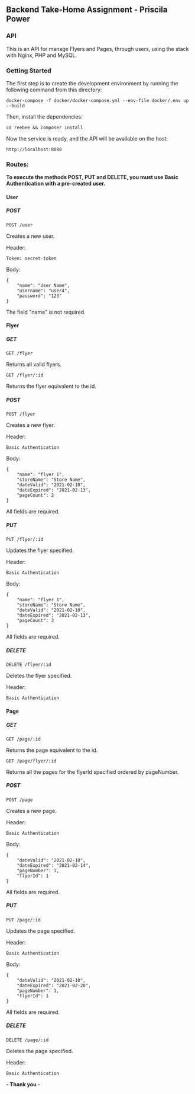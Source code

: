 ## Backend Take-Home Assignment - Priscila Power

### API
This is an API for manage Flyers and Pages, through users, using the stack with Nginx, PHP and MySQL.


### Getting Started
The first step is to create the development environment by running the following command from this directory:

```
docker-compose -f docker/docker-compose.yml --env-file docker/.env up --build
```

Then, install the dependencies:

```
cd reebee && composer install
```


Now the service is ready, and the API will be available on the host:

```
http://localhost:8080
```



### Routes:

**To execute the methods POST, PUT and DELETE, you must use Basic Authentication with a pre-created user.**

#### User

##### POST

`POST /user`

Creates a new user.

Header:
```
Token: secret-token
```

Body:
```
{
    "name": "User Name",
    "username": "user4",
    "password": "123"
}
```
The field "name" is not required.


#### Flyer
##### GET
```
GET /flyer
```
Returns all valid flyers.

```
GET /flyer/:id
```
Returns the flyer equivalent to the id.

##### POST
```
POST /flyer
```
Creates a new flyer.

Header:
```
Basic Authentication
```

Body:
```
{
    "name": "flyer 1",
    "storeName": "Store Name",
    "dateValid": "2021-02-10",
    "dateExpired": "2021-02-13",
    "pageCount": 2
}
```
All fields are required.

##### PUT
```
PUT /flyer/:id
```
Updates the flyer specified.

Header:
```
Basic Authentication
```

Body:
```
{
    "name": "flyer 1",
    "storeName": "Store Name",
    "dateValid": "2021-02-10",
    "dateExpired": "2021-02-13",
    "pageCount": 3
}
```
All fields are required.

##### DELETE
```
DELETE /flyer/:id
```
Deletes the flyer specified.

Header:
```
Basic Authentication
```


#### Page
##### GET
```
GET /page/:id
```
Returns the page equivalent to the id.

```
GET /page/flyer/:id
```
Returns all the pages for the flyerId specified ordered by pageNumber.

##### POST
```
POST /page
```
Creates a new page.

Header:
```
Basic Authentication
```

Body:
```
{
    "dateValid": "2021-02-10",
    "dateExpired": "2021-02-14",
    "pageNumber": 1,
    "flyerId": 1
}
```
All fields are required.

##### PUT
```
PUT /page/:id
```
Updates the page specified.

Header:
```
Basic Authentication
```

Body:
```
{
    "dateValid": "2021-02-10",
    "dateExpired": "2021-02-20",
    "pageNumber": 1,
    "flyerId": 1
}
```
All fields are required.

##### DELETE
```
DELETE /page/:id
```
Deletes the page specified.

Header:
```
Basic Authentication
```


**- Thank you -**
